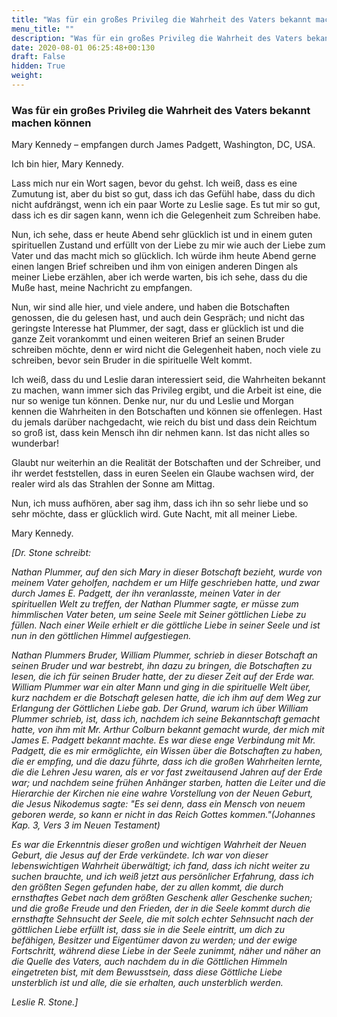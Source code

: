 ```yaml
---
title: "Was für ein großes Privileg die Wahrheit des Vaters bekannt machen können"
menu_title: ""
description: "Was für ein großes Privileg die Wahrheit des Vaters bekannt machen können"
date: 2020-08-01 06:25:48+00:130
draft: False
hidden: True
weight:
---
```

### Was für ein großes Privileg die Wahrheit des Vaters bekannt machen können

Mary Kennedy – empfangen durch James Padgett, Washington, DC, USA.

Ich bin hier, Mary Kennedy.

Lass mich nur ein Wort sagen, bevor du gehst. Ich weiß, dass es eine Zumutung ist, aber du bist so gut, dass ich das Gefühl habe, dass du dich nicht aufdrängst, wenn ich ein paar Worte zu Leslie sage. Es tut mir so gut, dass ich es dir sagen kann, wenn ich die Gelegenheit zum Schreiben habe.

Nun, ich sehe, dass er heute Abend sehr glücklich ist und in einem guten spirituellen Zustand und erfüllt von der Liebe zu mir wie auch der Liebe zum Vater und das macht mich so glücklich. Ich würde ihm heute Abend gerne einen langen Brief schreiben und ihm von einigen anderen Dingen als meiner Liebe erzählen, aber ich werde warten, bis ich sehe, dass du die Muße hast, meine Nachricht zu empfangen.

Nun, wir sind alle hier, und viele andere, und haben die Botschaften genossen, die du gelesen hast, und auch dein Gespräch; und nicht das geringste Interesse hat Plummer, der sagt, dass er glücklich ist und die ganze Zeit vorankommt und einen weiteren Brief an seinen Bruder schreiben möchte, denn er wird nicht die Gelegenheit haben, noch viele zu schreiben, bevor sein Bruder in die spirituelle Welt kommt.

Ich weiß, dass du und Leslie daran interessiert seid, die Wahrheiten bekannt zu machen, wann immer sich das Privileg ergibt, und die Arbeit ist eine, die nur so wenige tun können. Denke nur, nur du und Leslie und Morgan kennen die Wahrheiten in den Botschaften und können sie offenlegen. Hast du jemals darüber nachgedacht, wie reich du bist und dass dein Reichtum so groß ist, dass kein Mensch ihn dir nehmen kann. Ist das nicht alles so wunderbar!

Glaubt nur weiterhin an die Realität der Botschaften und der Schreiber, und ihr werdet feststellen, dass in euren Seelen ein Glaube wachsen wird, der realer wird als das Strahlen der Sonne am Mittag.

Nun, ich muss aufhören, aber sag ihm, dass ich ihn so sehr liebe und so sehr möchte, dass er glücklich wird. Gute Nacht, mit all meiner Liebe.

Mary Kennedy.

*[Dr. Stone schreibt:*

*Nathan Plummer, auf den sich Mary in dieser Botschaft bezieht, wurde von meinem Vater geholfen, nachdem er um Hilfe geschrieben hatte, und zwar durch James E. Padgett, der ihn veranlasste, meinen Vater in der spirituellen Welt zu treffen, der Nathan Plummer sagte, er müsse zum himmlischen Vater beten, um seine Seele mit Seiner göttlichen Liebe zu füllen. Nach einer Weile erhielt er die göttliche Liebe in seiner Seele und ist nun in den göttlichen Himmel aufgestiegen.*

*Nathan Plummers Bruder, William Plummer, schrieb in dieser Botschaft an seinen Bruder und war bestrebt, ihn dazu zu bringen, die Botschaften zu lesen, die ich für seinen Bruder hatte, der zu dieser Zeit auf der Erde war. William Plummer war ein alter Mann und ging in die spirituelle Welt über, kurz nachdem er die Botschaft gelesen hatte, die ich ihm auf dem Weg zur Erlangung der Göttlichen Liebe gab. Der Grund, warum ich über William Plummer schrieb, ist, dass ich, nachdem ich seine Bekanntschaft gemacht hatte, von ihm mit Mr. Arthur Colburn bekannt gemacht wurde, der mich mit James E. Padgett bekannt machte. Es war diese enge Verbindung mit Mr. Padgett, die es mir ermöglichte, ein Wissen über die Botschaften zu haben, die er empfing, und die dazu führte, dass ich die großen Wahrheiten lernte, die die Lehren Jesu waren, als er vor fast zweitausend Jahren auf der Erde war; und nachdem seine frühen Anhänger starben, hatten die Leiter und die Hierarchie der Kirchen nie eine wahre Vorstellung von der Neuen Geburt, die Jesus Nikodemus sagte: "Es sei denn, dass ein Mensch von neuem geboren werde, so kann er nicht in das Reich Gottes kommen."(Johannes Kap. 3, Vers 3 im Neuen Testament)*

*Es war die Erkenntnis dieser großen und wichtigen Wahrheit der Neuen Geburt, die Jesus auf der Erde verkündete. Ich war von dieser lebenswichtigen Wahrheit überwältigt; ich fand, dass ich nicht weiter zu suchen brauchte, und ich weiß jetzt aus persönlicher Erfahrung, dass ich den größten Segen gefunden habe, der zu allen kommt, die durch ernsthaftes Gebet nach dem größten Geschenk aller Geschenke suchen; und die große Freude und den Frieden, der in die Seele kommt durch die ernsthafte Sehnsucht der Seele, die mit solch echter Sehnsucht nach der göttlichen Liebe erfüllt ist, dass sie in die Seele eintritt, um dich zu befähigen, Besitzer und Eigentümer davon zu werden; und der ewige Fortschritt, während diese Liebe in der Seele zunimmt, näher und näher an die Quelle des Vaters, auch nachdem du in die Göttlichen Himmeln eingetreten bist, mit dem Bewusstsein, dass diese Göttliche Liebe unsterblich ist und alle, die sie erhalten, auch unsterblich werden.*

*Leslie R. Stone.]*
